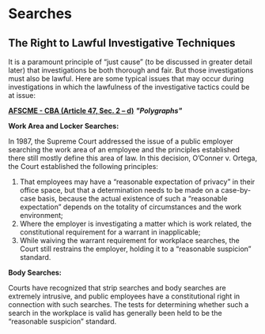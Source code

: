# Searches

## The Right to Lawful Investigative Techniques

It is a paramount principle of “just cause” \(to be discussed in greater detail later\) that investigations be both thorough and fair. But those investigations must also be lawful. Here are some typical issues that may occur during investigations in which the lawfulness of the investigative tactics could be at issue:

[**AFSCME - CBA \(Article 47, Sec. 2 – d\)**](searches.md) _**"Polygraphs"**_

**Work Area and Locker Searches:**

In 1987, the Supreme Court addressed the issue of a public employer searching the work area of an employee and the principles established there still mostly define this area of law. In this decision, O’Conner v. Ortega, the Court established the following principles:

1. That employees may have a “reasonable expectation of privacy” in their office space, but that a determination needs to be made on a case-by-case basis, because the actual existence of such a “reasonable expectation” depends on the totality of circumstances and the work environment; 
2. Where the employer is investigating a matter which is work related, the constitutional requirement for a warrant in inapplicable; 
3. While waiving the warrant requirement for workplace searches, the Court still restrains the employer, holding it to a “reasonable suspicion” standard.

**Body Searches:**

Courts have recognized that strip searches and body searches are extremely intrusive, and public employees have a constitutional right in connection with such searches. The tests for determining whether such a search in the workplace is valid has generally been held to be the “reasonable suspicion” standard.


